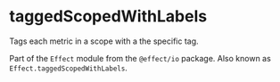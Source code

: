# taggedScopedWithLabels

Tags each metric in a scope with a the specific tag.

Part of the `Effect` module from the `@effect/io` package. Also known as `Effect.taggedScopedWithLabels`.
